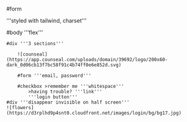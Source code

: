<!-- recreate the counseal login page. make the photo on the right disappear when the screen is half size using the viewport & :md  style -->


#form

'''styled with tailwind, charset'''

#body '''flex'''

    #div '''3 sections'''

        ![counseal](https://app.counseal.com/uploads/domain/39692/logo/200x60-dark_0d06cb13f7bc58f91c4b74ff0e6e852d.svg)

        #form '''email, password'''

        #checkbox >remember me '''whitespace'''
            >having trouble? '''link'''
            '''login button'''
    #div '''disappear invisible on half screen'''
    ![flowers](https://d3rplhd9p4snt0.cloudfront.net/images/login/bg/bg17.jpg)
